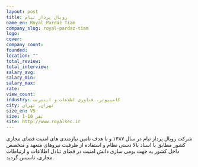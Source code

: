 ```yaml
---
layout: post
title: رویال پرداز تیام
name_en: Royal Pardaz Tiam
company_slug: royal-pardaz-tiam
logo: 
cover: 
company_count:
founded:
location: ""
total_review: 
total_interview: 
salary_avg: 
salary_min: 
salary_max: 
rate: 
view_count: 
industry: کامپیوتر، فناوری اطلاعات و اینترنت
city: تهران, تهران
size_en: VS
size: 1-10 نفر
site: http://www.royalsec.ir
---
```


شرکت رویال پرداز تیام در سال ۱۳۸۷ و با هدف تامین نیازمندی های امنیت فضای مجازی کشور مطابق با اسناد بالا دستی نظام و استفاده از ظرفیت نیروهای متعهد و متخصص داخل کشور به جهت بومی سازی دانش امنیت در فضای تبادل اطلاعات و ارتباطات مجازی، تاسیس گردید.
